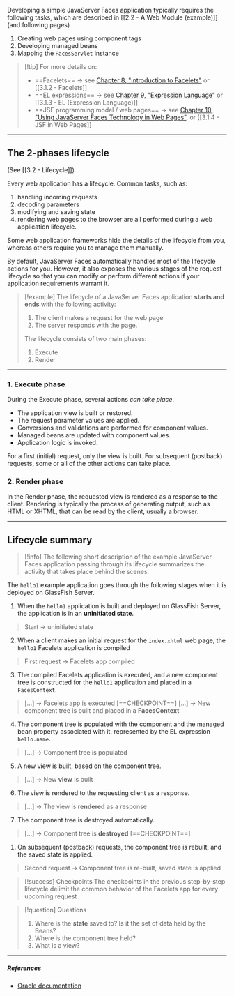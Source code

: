 Developing a simple JavaServer Faces application typically requires the following tasks, which are described in [[2.2 - A Web Module (example)]] (and following pages)
1. Creating web pages using component tags
2. Developing managed beans
3. Mapping the `FacesServlet` instance

> [!tip] For more details on:
>- ==Facelets== -> see [Chapter 8, "Introduction to Facelets"](https://docs.oracle.com/javaee/7/tutorial/jsf-facelets.htm#GIEPX)
>  or [[3.1.2 - Facelets]]
>- ==EL expressions== -> see [Chapter 9, "Expression Language"](https://docs.oracle.com/javaee/7/tutorial/jsf-el.htm#GJDDD)
>  or [[3.1.3 - EL (Expression Language)]]
>- ==JSF programming model / web pages== -> see [Chapter 10, "Using JavaServer Faces Technology in Web Pages"](https://docs.oracle.com/javaee/7/tutorial/jsf-page.htm#BNAQZ).
>  or [[3.1.4 - JSF in Web Pages]]

---
## The 2-phases lifecycle
(See [[3.2 - Lifecycle]])

Every web application has a lifecycle.
Common tasks, such as:
1. handling incoming requests
2. decoding parameters
3. modifying and saving state
4. rendering web pages to the browser
are all performed during a web application lifecycle.

Some web application frameworks hide the details of the lifecycle from you, whereas others require you to manage them manually.

By default, JavaServer Faces automatically handles most of the lifecycle actions for you. However, it also exposes the various stages of the request lifecycle so that you can modify or perform different actions if your application requirements warrant it.

> [!example]
The lifecycle of a JavaServer Faces application **starts and ends** with the following activity:
>1. The client makes a request for the web page
>2. The server responds with the page.
> 
>The lifecycle consists of two main phases:
>
>1. Execute
>2. Render

---
### 1. Execute phase

During the Execute phase, several actions *can take place*.
- The application view is built or restored.
- The request parameter values are applied.
- Conversions and validations are performed for component values.
- Managed beans are updated with component values.
- Application logic is invoked.

For a first (initial) request, only the view is built. For subsequent (postback) requests, some or all of the other actions can take place.

### 2. Render phase

In the Render phase, the requested view is rendered as a response to the client. Rendering is typically the process of generating output, such as HTML or XHTML, that can be read by the client, usually a browser.

---
## Lifecycle summary

> [!info] The following short description of the example JavaServer Faces application passing through its lifecycle summarizes the activity that takes place behind the scenes.

The `hello1` example application goes through the following stages when it is deployed on GlassFish Server.

1. When the `hello1` application is built and deployed on GlassFish Server, the application is in an **uninitiated state**.
> Start -> uninitiated state
2. When a client makes an initial request for the `index.xhtml` web page, the `hello1` Facelets application is compiled
> First request -> Facelets app compiled
3. The compiled Facelets application is executed, and a new component tree is constructed for the `hello1` application and placed in a `FacesContext`.
> \[...\] -> Facelets app is executed
> \[==CHECKPOINT==\]
> \[...\] -> New component tree is built and placed in a **FacesContext**
4. The component tree is populated with the component and the managed bean property associated with it, represented by the EL expression `hello.name`.
> \[...\] -> Component tree is populated
5. A new view is built, based on the component tree.
> \[...\] -> New **view** is built
6. The view is rendered to the requesting client as a response.
> \[...\] -> The view is **rendered** as a response
7. The component tree is destroyed automatically.
> \[...\] -> Component tree is **destroyed**
> \[==CHECKPOINT==\]
1. On subsequent (postback) requests, the component tree is rebuilt, and the saved state is applied.
> Second request -> Component tree is re-built, saved state is applied

> [!success] Checkpoints
> The checkpoints in the previous step-by-step lifecycle delimit the common behavior of the Facelets app  for every upcoming request

> [!question] Questions
> 1. Where is the **state** saved to? Is it the set of data held by the Beans?
> 2. Where is the component tree held?
> 3. What is a view?

---
##### ***References***
- [Oracle documentation](https://docs.oracle.com/javaee/7/tutorial/jsf-intro003.htm)


